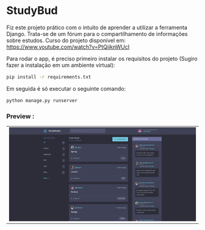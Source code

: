 # StudyBud
Fiz este projeto prático com o intuito de aprender a utilizar a ferramenta Django. Trata-se de um fórum para o compartilhamento de informações sobre estudos. 
Curso do projeto disponível em: https://www.youtube.com/watch?v=PtQiiknWUcI


Para rodar o app, é preciso primeiro instalar os requisitos do projeto (Sugiro fazer a instalação em um ambiente virtual): 
```bash
pip install -r requirements.txt

```

Em seguida é só executar o seguinte comando:
```bash
python manage.py runserver

```

### Preview :

<table width="100%"> 
<tr>
<td width="100%">
<img src="https://github.com/jonathanoliveirarocha/StudyBud/blob/main/SAMPLE.png">
</td> 
</table>

